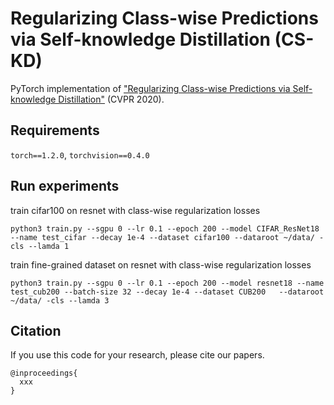 # Regularizing Class-wise Predictions via Self-knowledge Distillation (CS-KD)

PyTorch implementation of ["Regularizing Class-wise Predictions via Self-knowledge Distillation"](https://) (CVPR 2020).

## Requirements

`torch==1.2.0`, `torchvision==0.4.0`

## Run experiments

train cifar100 on resnet with class-wise regularization losses

`python3 train.py --sgpu 0 --lr 0.1 --epoch 200 --model CIFAR_ResNet18 --name test_cifar --decay 1e-4 --dataset cifar100 --dataroot ~/data/ -cls --lamda 1`

train fine-grained dataset on resnet with class-wise regularization losses

`python3 train.py --sgpu 0 --lr 0.1 --epoch 200 --model resnet18 --name test_cub200 --batch-size 32 --decay 1e-4 --dataset CUB200   --dataroot ~/data/ -cls --lamda 3`

## Citation
If you use this code for your research, please cite our papers.
```
@inproceedings{
  xxx
}
```
